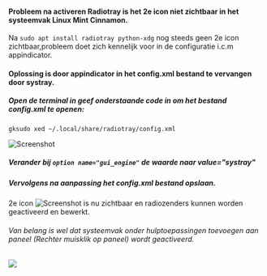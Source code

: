 #### Probleem na activeren Radiotray is het 2e icon niet zichtbaar in het systeemvak Linux Mint Cinnamon.
Na ``sudo apt install radiotray python-xdg`` nog steeds geen 2e icon zichtbaar,probleem doet zich kennelijk voor in de configuratie i.c.m appindicator.
#### Oplossing is door appindicator in het config.xml bestand te vervangen door systray.
##### Open de terminal in geef onderstaande code in om het bestand config.xml te openen:
``gksudo xed ~/.local/share/radiotray/config.xml``

![Screenshot](https://i.imgur.com/kVtbn4D.png"Screenshot")

##### Verander bij `option name="gui_engine"` de waarde naar value="systray"
##### Vervolgens na aanpassing het config.xml bestand opslaan.

2e icon ![Screenshot](https://i.imgur.com/v6CrEm3.png"Screenshot") is nu zichtbaar en radiozenders kunnen worden geactiveerd en bewerkt.

###### Van belang is wel dat systeemvak onder hulptoepassingen toevoegen aan paneel (Rechter muisklik op paneel) wordt geactiveerd.

![](https://img.shields.io/badge/Linux-CC0-brightgreen.svg?style=social&label=Afbeeldingen)


